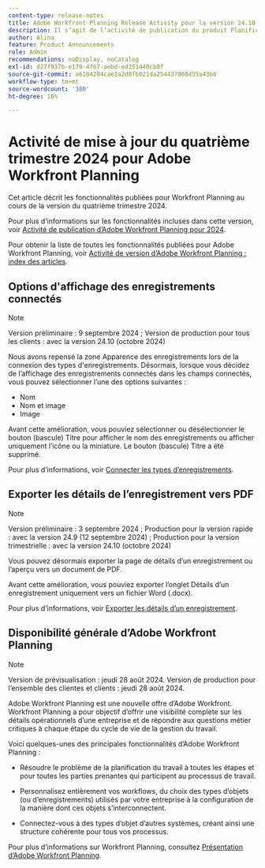 ```yaml
---
content-type: release-notes
title: Adobe Workfront Planning Release Activity pour la version 24.10
description: Il s’agit de l’activité de publication du produit Planification d’Adobe Workfront pour le quatrième trimestre 2024.
author: Alina
feature: Product Announcements
role: Admin
recommendations: noDisplay, noCatalog
exl-id: d27f937b-e179-4f67-aebd-ed351440cb0f
source-git-commit: a6104204cae2a2d8fb021da254437008d55a43b6
workflow-type: tm+mt
source-wordcount: '380'
ht-degree: 16%

---
```


# Activité de mise à jour du quatrième trimestre 2024 pour Adobe Workfront Planning

Cet article décrit les fonctionnalités publiées pour Workfront Planning au cours de la version du quatrième trimestre 2024.

Pour plus d’informations sur les fonctionnalités incluses dans cette version, voir [Activité de publication d’Adobe Workfront Planning pour 2024](/help/quicksilver/planning/general/release-activity.md).

<!--keep the sentence below for all future quarterly release pages-->

Pour obtenir la liste de toutes les fonctionnalités publiées pour Adobe Workfront Planning, voir [Activité de version d’Adobe Workfront Planning : index des articles](/help/quicksilver/product-announcements/product-releases/planning-release-activity/planning-release-activity-article-index.md).

## Options d&#39;affichage des enregistrements connectés

>[!NOTE]
>
>Version préliminaire : 9 septembre 2024 ; Version de production pour tous les clients : avec la version 24.10 (octobre 2024)

Nous avons repensé la zone Apparence des enregistrements lors de la connexion des types d&#39;enregistrements. Désormais, lorsque vous décidez de l’affichage des enregistrements connectés dans les champs connectés, vous pouvez sélectionner l’une des options suivantes :

* Nom
* Nom et image
* Image

Avant cette amélioration, vous pouviez sélectionner ou désélectionner le bouton (bascule) Titre pour afficher le nom des enregistrements ou afficher uniquement l’icône ou la miniature. Le bouton (bascule) Titre a été supprimé.

Pour plus d’informations, voir [Connecter les types d’enregistrements](/help/quicksilver/planning/architecture/connect-record-types.md).

## Exporter les détails de l’enregistrement vers PDF

>[!NOTE]
>
>Version préliminaire : 3 septembre 2024 ; Production pour la version rapide : avec la version 24.9 (12 septembre 2024) ; Production pour la version trimestrielle : avec la version 24.10 (octobre 2024)

Vous pouvez désormais exporter la page de détails d’un enregistrement ou l’aperçu vers un document de PDF.

Avant cette amélioration, vous pouviez exporter l’onglet Détails d’un enregistrement uniquement vers un fichier Word (.docx).

Pour plus d’informations, voir [Exporter les détails d’un enregistrement](/help/quicksilver/planning/records/export-the-record-page.md).

## Disponibilité générale d’Adobe Workfront Planning

>[!NOTE]
>
>Version de prévisualisation : jeudi 28 août 2024. Version de production pour l’ensemble des clientes et clients : jeudi 28 août 2024.

Adobe Workfront Planning est une nouvelle offre d’Adobe Workfront. Workfront Planning a pour objectif d’offrir une visibilité complète sur les détails opérationnels d’une entreprise et de répondre aux questions métier critiques à chaque étape du cycle de vie de la gestion du travail.

Voici quelques-unes des principales fonctionnalités d’Adobe Workfront Planning :

* Résoudre le problème de la planification du travail à toutes les étapes et pour toutes les parties prenantes qui participent au processus de travail.

* Personnalisez entièrement vos workflows, du choix des types d’objets (ou d’enregistrements) utilisés par votre entreprise à la configuration de la manière dont ces objets s’interconnectent.

* Connectez-vous à des types d’objet d’autres systèmes, créant ainsi une structure cohérente pour tous vos processus.

Pour plus d’informations sur Workfront Planning, consultez [Présentation d’Adobe Workfront Planning](/help/quicksilver/planning/general/planning-overview.md).
